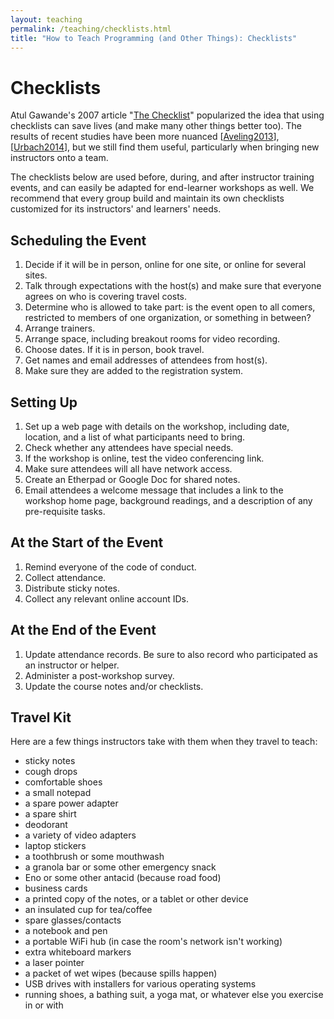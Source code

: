 ```yaml
---
layout: teaching
permalink: /teaching/checklists.html
title: "How to Teach Programming (and Other Things): Checklists"
---
```


# Checklists
<!--: \label{checklists} :-->

Atul Gawande's 2007 article "[The Checklist][gawande-checklist]"
popularized the idea that using checklists can save lives (and make
many other things better too).  The results of recent studies have
been more nuanced [[Aveling2013](biblio.html#aveling-checklists)],
[[Urbach2014](biblio.html#urbach-checklists)], but we still find them
useful, particularly when bringing new instructors onto a team.

The checklists below are used before, during, and after instructor
training events, and can easily be adapted for end-learner workshops
as well.  We recommend that every group build and maintain its own
checklists customized for its instructors' and learners' needs.

## Scheduling the Event

1.  Decide if it will be in person, online for one site, or online for
    several sites.
1.  Talk through expectations with the host(s) and make sure that
    everyone agrees on who is covering travel costs.
1.  Determine who is allowed to take part: is the event open to all
    comers, restricted to members of one organization, or something in
    between?
1.  Arrange trainers.
1.  Arrange space, including breakout rooms for video recording.
1.  Choose dates.
    If it is in person, book travel.
1.  Get names and email addresses of attendees from host(s).
1.  Make sure they are added to the registration system.

## Setting Up

1.  Set up a web page with details on the workshop, including date,
    location, and a list of what participants need to bring.
1.  Check whether any attendees have special needs.
1.  If the workshop is online, test the video conferencing link.
1.  Make sure attendees will all have network access.
1.  Create an Etherpad or Google Doc for shared notes.
1.  Email attendees a welcome message that includes
    a link to the workshop home page,
    background readings,
    and a description of any pre-requisite tasks.

## At the Start of the Event

1.  Remind everyone of the code of conduct.
1.  Collect attendance.
1.  Distribute sticky notes.
1.  Collect any relevant online account IDs.

## At the End of the Event

1.  Update attendance records.  Be sure to also record who
    participated as an instructor or helper.
1.  Administer a post-workshop survey.
1.  Update the course notes and/or checklists.

## Travel Kit

Here are a few things instructors take with them when they travel to
teach:

*   sticky notes
*   cough drops
*   comfortable shoes
*   a small notepad
*   a spare power adapter
*   a spare shirt
*   deodorant
*   a variety of video adapters
*   laptop stickers
*   a toothbrush or some mouthwash
*   a granola bar or some other emergency snack
*   Eno or some other antacid (because road food)
*   business cards
*   a printed copy of the notes, or a tablet or other device
*   an insulated cup for tea/coffee
*   spare glasses/contacts
*   a notebook and pen
*   a portable WiFi hub
    (in case the room's network isn't working)
*   extra whiteboard markers
*   a laser pointer
*   a packet of wet wipes
    (because spills happen)
*   USB drives with installers for various operating systems
*   running shoes, a bathing suit, a yoga mat, or whatever else you exercise in or with

[gawande-checklist]: http://www.newyorker.com/magazine/2007/12/10/the-checklist
